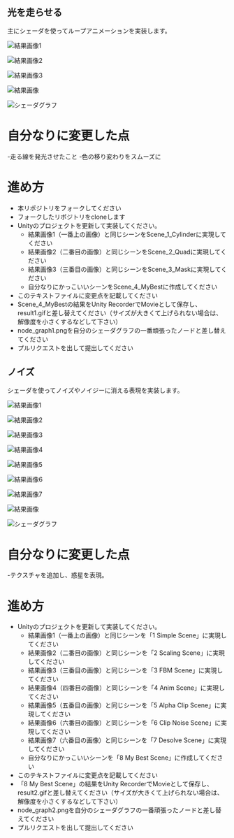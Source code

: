 ## 光を走らせる

主にシェーダを使ってループアニメーションを実装します。

![結果画像1](https://github.com/Iketerumanato/Select02/assets/74332407/f7e63ac7-5156-499e-83dc-2a3eda682ace)

![結果画像2](https://github.com/Iketerumanato/Select02/assets/74332407/6aad681f-1bc1-4f90-84b5-728f5d195033)

![結果画像3](https://github.com/Iketerumanato/Select02/assets/74332407/f46bbe9e-59d2-402e-9e5c-e1882de30173)

![結果画像](https://github.com/Iketerumanato/Select02/assets/74332407/11305809-c25a-4c11-a01d-12cf5abbcfa5)

![シェーダグラフ](https://github.com/Iketerumanato/Select02/assets/74332407/ca863df5-3cb9-4013-8d59-9c3e90a44a0a)

# 自分なりに変更した点
-走る線を発光させたこと
-色の移り変わりをスムーズに

# 進め方


- 本リポジトリをフォークしてください
- フォークしたリポジトリをcloneします
- Unityのプロジェクトを更新して実装してください。
  - 結果画像1（一番上の画像）と同じシーンをScene_1_Cylinderに実現してください
  - 結果画像2（二番目の画像）と同じシーンをScene_2_Quadに実現してください
  - 結果画像3（三番目の画像）と同じシーンをScene_3_Maskに実現してください
  - 自分なりにかっこいいシーンをScene_4_MyBestに作成してください
- このテキストファイルに変更点を記載してください
- Scene_4_MyBestの結果をUnity RecorderでMovieとして保存し、result1.gifと差し替えてください（サイズが大きくて上げられない場合は、解像度を小さくするなどして下さい）
- node_graph1.pngを自分のシェーダグラフの一番頑張ったノードと差し替えてください
- プルリクエストを出して提出してください

## ノイズ


シェーダを使ってノイズやノイジーに消える表現を実装します。

![結果画像1](https://github.com/Iketerumanato/ComingHome/assets/74332407/e4780c3e-7f53-4226-91bd-c96f06a838a2)

![結果画像2](https://github.com/Iketerumanato/ComingHome/assets/74332407/a16be7ff-bb22-421f-94ba-87282c48bd23)

![結果画像3](https://github.com/Iketerumanato/ComingHome/assets/74332407/110d01ac-6be7-405f-95b9-dc9d9d761ed0)

![結果画像4](https://github.com/Iketerumanato/ComingHome/assets/74332407/308188ec-7bb4-4fdb-87ca-b210e0f5c2c7)

![結果画像5](https://github.com/Iketerumanato/ComingHome/assets/74332407/93b112e9-8d7c-4c97-8d1d-63dcf8633cef)

![結果画像6](https://github.com/Iketerumanato/ComingHome/assets/74332407/692cbdb1-661a-4d32-a8a8-1f8ef9653791)

![結果画像7](https://github.com/Iketerumanato/ComingHome/assets/74332407/dc98f94c-000c-40ac-8694-cb0fba5d9e95)

![結果画像](https://github.com/Iketerumanato/ComingHome/assets/74332407/c55fd0c7-7cfb-4790-b9db-c786f25cf596)

![シェーダグラフ](https://github.com/Iketerumanato/ComingHome/assets/74332407/0c61fa02-4f5b-4451-8de4-a6fbbdc31e10)

# 自分なりに変更した点
-テクスチャを追加し、惑星を表現。

# 進め方

- Unityのプロジェクトを更新して実装してください。
  - 結果画像1（一番上の画像）と同じシーンを「1 Simple Scene」に実現してください
  - 結果画像2（二番目の画像）と同じシーンを「2 Scaling Scene」に実現してください
  - 結果画像3（三番目の画像）と同じシーンを「3 FBM Scene」に実現してください
  - 結果画像4（四番目の画像）と同じシーンを「4 Anim Scene」に実現してください
  - 結果画像5（五番目の画像）と同じシーンを「5 Alpha Clip Scene」に実現してください
  - 結果画像6（六番目の画像）と同じシーンを「6 Clip Noise Scene」に実現してください
  - 結果画像7（六番目の画像）と同じシーンを「7 Desolve Scene」に実現してください
  - 自分なりにかっこいいシーンを「8 My Best Scene」に作成してください
- このテキストファイルに変更点を記載してください
- 「8 My Best Scene」の結果をUnity RecorderでMovieとして保存し、result2.gifと差し替えてください（サイズが大きくて上げられない場合は、解像度を小さくするなどして下さい）
- node_graph2.pngを自分のシェーダグラフの一番頑張ったノードと差し替えてください
- プルリクエストを出して提出してください
